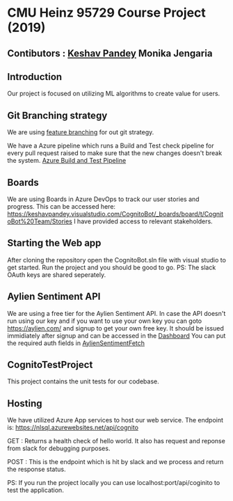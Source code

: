 # CMU Heinz 95729 Course Project (2019)
## Contibutors : [Keshav Pandey](https://github.com/Keshav-Pandey/) Monika Jengaria


## Introduction

Our project is focused on utilizing ML algorithms to create value for users.

## Git Branching strategy

We are using [feature branching](https://docs.microsoft.com/en-us/azure/devops/repos/git/git-branching-guidance?view=azure-devops) for out git strategy.

We have a Azure pipeline which runs a Build and Test check pipeline for every pull request raised to make sure that the new changes doesn't break the system.
[Azure Build and Test Pipeline](https://keshavpandey.visualstudio.com/CognitoBot/_build)

## Boards

We are using Boards in Azure DevOps to track our user stories and progress.
This can be accessed here: https://keshavpandey.visualstudio.com/CognitoBot/_boards/board/t/CognitoBot%20Team/Stories
I have provided access to relevant stakeholders.


## Starting the Web app

After cloning the repository open the CognitoBot.sln file with visual studio to get started. Run the project and you should be good to go. PS: The slack OAuth keys are shared seperately.

## Aylien Sentiment API

We are using a free tier for the Aylien Sentiment API. In case the API doesn't run using our key and if you want to use your own key you can goto https://aylien.com/ and signup to get your own free key. It should be issued immidiately after signup and can be accessed in the [Dashboard](https://developer.aylien.com/admin/)
You can put the required auth fields in [AylienSentimentFetch](https://github.com/Keshav-Pandey/heinz-95729-project/blob/master/CognitoBot/AylienSentimentFetch.cs)

## CognitoTestProject

This project contains the unit tests for our codebase.

## Hosting

We have utilized Azure App services to host our web service.
The endpoint is: https://nlsql.azurewebsites.net/api/cognito

GET : Returns a health check of hello world.
It also has request and reponse from slack for debugging purposes.

POST : This is the endpoint which is hit by slack and we process and return the response status.

PS: If you run the project locally you can use localhost:port/api/coginito to test the application.